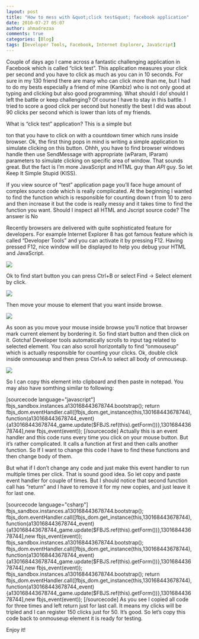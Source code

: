 ```yaml
---
layout: post
title: "How to mess with &quot;click test&quot; facebook application"
date: 2010-07-27 05:07
author: ahmadrezaa
comments: true
categories: [Blog]
tags: [Developer Tools, Facebook, Internet Explorer, JavaScript]
---
```

Couple of days ago I came across a fantastic challenging application in Facebook which is called “click test”. This application measures your click per second and you have to click as much as you can in 10 seconds. For sure in my 130 friend there are many who can click more than me, but I had to do my bests especially a friend of mine (Kambiz) who is not only good at typing and clicking but also good programming. What should I do! should I left the battle or keep challenging? Of course I have to stay in this battle. I tried to score a good click per second but honestly the best I did was about 90 clicks per second which is lower than lots of my friends.

What is “click test” application? This is a simple but

ton that you have to click on with a countdown timer which runs inside browser. Ok, the first thing pops in mind is writing a simple application to simulate clicking on this button. Ohhh, you have to find browser windows handle then use SendMessage with appropriate (wParam, lParam) parameters to simulate clicking on specific area of window. That sounds great. But the fact is I’m more JavaScript and HTML guy than *API* guy. So let Keep It Simple Stupid (KISS).

If you view source of “test” application page you’ll face huge amount of complex source code which is really complicated. At the beginning I wanted to find the function which is responsible for counting down t from 10 to zero and then increase it but the code is really messy and it takes time to find the function you want. Should I inspect all HTML and Jscript source code? The answer is No

Recently browsers are delivered with quite sophisticated feature for developers. For example Internet Explorer 8 has got famous feature which is called “Developer Tools” and you can activate it by pressing F12. Having pressed F12, nice window will be displayed to help you debug your HTML and JavaScript.

![](https://gkasoq.bay.livefilestore.com/y1pgb6p3gjZOvci4CQ4-CI8jaf-iguAubvX2uR7xqNdULrrHKx7My7QYsQJKS_Ey24_5EkYK3uhsZrr-BmF6jNaLllFNFjkYWiF/DeveloperTools.png?psid=1)

Ok to find start button you can press Ctrl+B or select Find -&gt; Select element by click.

![](https://public.bay.livefilestore.com/y1pvcpmP8PZM8fATmWYqu4qorK5fLe5RiOrgUvLf_p3mfjiNjptuccwSSDi6mJd9oy1GThRDnutlhRfp5d7V8eeag/TestPage.png?psid=1)

Then move your mouse to element that you want inside browse.

![](https://public.bay.livefilestore.com/y1p-DlrtiOiedIskHyea18dPshXMhqGwmLTSfEjIu5HOunS6JA3IPGMJAlLk20Uxq7hw3qEKTNPGGb0faOrP8LF2Q/DeveloperTools2.png?psid=1)

As soon as you move your mouse inside browse you’ll notice that browser mark current element by bordering it. So find start button and then click on it. Gotcha! Developer tools automatically scrolls to input tag related to selected element. You can also scroll horizontally to find “onmouseup” which is actually responsible for counting your clicks. Ok, double click inside onmouseup and then press Ctrl+A to select all body of onmouseup.

![](https://public.bay.livefilestore.com/y1pxbt7UDMLPbPjHtq80EfxPHVQ46mbNVwYx2kurFfhJRgXx00ZOXkGdLi7vTeCr5Vrdb2h9zcSRNQujGQOhHGHBA/DeveloperTools3.png?psid=1)

So I can copy this element into clipboard and then paste in notepad. You may also have somthing similar to following:
<div id="scid:887EC618-8FBE-49a5-A908-2339AF2EC720:53eb48f1-2c8a-4c29-b26a-e6be489cadbc" class="wlWriterEditableSmartContent" style="display:inline;float:none;margin:0;padding:0;">[sourcecode language="javascript"]
fbjs_sandbox.instances.a130168443678744.bootstrap();
return fbjs_dom.eventHandler.call([fbjs_dom.get_instance(this,130168443678744),function(a130168443678744_event)
{a130168443678744_game.update($FBJS.ref(this).getForm())},130168443678744],new fbjs_event(event));
[/sourcecode]

</div>
Actually this is an event handler and this code runs every time you click on your mouse button. But it’s rather complicated. It calls a function at first and then calls another function. So If I want to change this code I have to find these functions and then change body of them.

But what if I don’t change any code and just make this event handler to run multiple times per click. That is sound good idea. So let copy and paste event handler for couple of times. But I should notice that second function call has “return” and I have to remove it for my new copies, and just leave it for last one.
<div id="scid:887EC618-8FBE-49a5-A908-2339AF2EC720:31c95ce5-dccf-446d-8f59-bcb17247d81c" class="wlWriterEditableSmartContent" style="display:inline;float:none;margin:0;padding:0;">[sourcecode language="csharp"]
fbjs_sandbox.instances.a130168443678744.bootstrap();
fbjs_dom.eventHandler.call([fbjs_dom.get_instance(this,130168443678744),function(a130168443678744_event)
{a130168443678744_game.update($FBJS.ref(this).getForm())},130168443678744],new fbjs_event(event));
fbjs_sandbox.instances.a130168443678744.bootstrap();
fbjs_dom.eventHandler.call([fbjs_dom.get_instance(this,130168443678744),function(a130168443678744_event)
{a130168443678744_game.update($FBJS.ref(this).getForm())},130168443678744],new fbjs_event(event));
fbjs_sandbox.instances.a130168443678744.bootstrap();
return fbjs_dom.eventHandler.call([fbjs_dom.get_instance(this,130168443678744),
function(a130168443678744_event)
{a130168443678744_game.update($FBJS.ref(this).getForm())},130168443678744],new fbjs_event(event));
[/sourcecode]

</div>
As you see I copied all code for three times and left return just for last call. It means my clicks will be tripled and I can register 150 clicks just for 50. It’s good. So let’s copy this code back to onmouseup element it is ready for testing.

Enjoy it!
